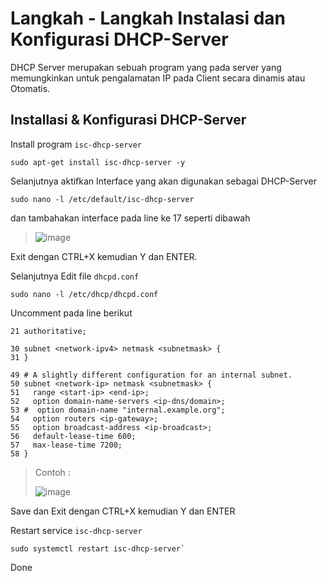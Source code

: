 # Langkah - Langkah Instalasi dan Konfigurasi DHCP-Server
DHCP Server merupakan sebuah program yang pada server yang memungkinkan untuk pengalamatan IP pada Client secara dinamis atau Otomatis.
## Installasi & Konfigurasi DHCP-Server
Install program `isc-dhcp-server`
```
sudo apt-get install isc-dhcp-server -y
```
Selanjutnya aktifkan Interface yang akan digunakan sebagai DHCP-Server
```
sudo nano -l /etc/default/isc-dhcp-server
```
dan tambahakan interface pada line ke 17 seperti dibawah
> ![image](https://github.com/diotriandika/learn-networking/assets/109568349/71da5434-1d62-4573-9f59-febb53e8d013)

Exit dengan CTRL+X kemudian Y dan ENTER.

Selanjutnya Edit file `dhcpd.conf`
```
sudo nano -l /etc/dhcp/dhcpd.conf
```
Uncomment pada line berikut
```
21 authoritative;

30 subnet <network-ipv4> netmask <subnetmask> {
31 }

49 # A slightly different configuration for an internal subnet.
50 subnet <network-ip> netmask <subnetmask> {
51   range <start-ip> <end-ip>;
52   option domain-name-servers <ip-dns/domain>;
53 #  option domain-name "internal.example.org";
54   option routers <ip-gateway>;
55   option broadcast-address <ip-broadcast>;
56   default-lease-time 600;
57   max-lease-time 7200;
58 }
```
> Contoh :
>
> ![image](https://github.com/diotriandika/learn-networking/assets/109568349/3e847ba4-bb89-4f00-ba8f-babeb480b191)
>

Save dan Exit dengan CTRL+X kemudian Y dan ENTER

Restart service `isc-dhcp-server`
```
sudo systemctl restart isc-dhcp-server`
```
Done
